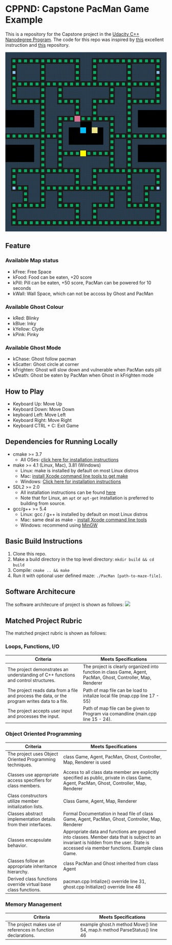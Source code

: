 # CPPND: Capstone PacMan Game Example

This is a repository for the Capstone project in the [Udacity C++ Nanodegree Program](https://www.udacity.com/course/c-plus-plus-nanodegree--nd213). The code for this repo was inspired by [this](https://engineering.purdue.edu/OOSD/F2009/Assignments/IPA/pacman.html) excellent instruction and [this](https://github.com/tkilminster/pacman) repository.

<img src="images/pacman.gif"/>

## Feature

### Available Map status
- kFree: Free Space
- kFood: Food can be eaten, +20 score
- kPill: Pill can be eaten, +50 score, PacMan can be powered for 10 seconds
- kWall: Wall Space, which can not be accoss by Ghost and PacMan

### Available Ghost Colour
- kRed: Blinky
- kBlue: Inky
- kYellow: Clyde
- kPink: Pinky

### Available Ghost Mode
- kChase: Ghost follow pacman
- kScatter: Ghost circle at corner
- kFrighten: Ghost will slow down and vulnerable when PacMan eats pill
- kDeath: Ghost be eaten by PacMan when Ghost in kFrighten mode

## How to Play
- Keyboard Up: Move Up
- Keyboard Down: Move Down
- keyboard Left: Move Left
- Keyboard Right: Move Right
- Keyboard CTRL + C: Exit Game 

## Dependencies for Running Locally
* cmake >= 3.7
  * All OSes: [click here for installation instructions](https://cmake.org/install/)
* make >= 4.1 (Linux, Mac), 3.81 (Windows)
  * Linux: make is installed by default on most Linux distros
  * Mac: [install Xcode command line tools to get make](https://developer.apple.com/xcode/features/)
  * Windows: [Click here for installation instructions](http://gnuwin32.sourceforge.net/packages/make.htm)
* SDL2 >= 2.0
  * All installation instructions can be found [here](https://wiki.libsdl.org/Installation)
  * Note that for Linux, an `apt` or `apt-get` installation is preferred to building from source.
* gcc/g++ >= 5.4
  * Linux: gcc / g++ is installed by default on most Linux distros
  * Mac: same deal as make - [install Xcode command line tools](https://developer.apple.com/xcode/features/)
  * Windows: recommend using [MinGW](http://www.mingw.org/)

## Basic Build Instructions

1. Clone this repo.
2. Make a build directory in the top level directory: `mkdir build && cd build`
3. Compile: `cmake .. && make`
4. Run it with optional user defined maze: `./PacMan [path-to-maze-file]`.

## Software Architecure
The software architecure of project is shown as follows:
<img src="images/pacman_uml.png"/>

## Matched Project Rubric
The matched project rubric is shown as follows:

### Loops, Functions, I/O
| Criteria | Meets Specifications |
| -------- | -------------------- |
| The project demonstrates an understanding of C++ functions and control structures. | The project is clearly organized into function in class Game, Agent, PacMan, Ghost, Controller, Map, Renderer |
| The project reads data from a file and process the data, or the program writes data to a file. | Path of map file can be load to initalize local file (map.cpp line 17 - 55) |
| The project accepts user input and processes the input. | Path of map file can be given to Program via comandline (main.cpp line 15 - 24). |

### Object Oriented Programming
| Criteria | Meets Specifications |
| -------- | -------------------- |
| The project uses Object Oriented Programming techniques. | class Game, Agent, PacMan, Ghost, Controller, Map, Renderer is used|
| Classes use appropriate access specifiers for class members. | Access to all class data member are explicitly specified as public, private in class Game, Agent, PacMan, Ghost, Controller, Map, Renderer |
| Class constructors utilize member initialization lists. | Class Game, Agent, Map, Renderer |
| Classes abstract implementation details from their interfaces.| Formal Documentation in head file of class Game, Agent, PacMan, Ghost, Controller, Map, Renderer |
| Classes encapsulate behavior. | Appropriate data and functions are grouped into classes. Member data that is subject to an invariant is hidden from the user. State is accessed via member functions. Example class Game.
| Classes follow an appropriate inheritance hierarchy. | class PacMan and Ghost inherited from class Agent |
| Derived class functions override virtual base class functions.| pacman.cpp Intialize() override line 31, ghost.cpp Initialize() override line 48|

### Memory Management

| Criteria | Meets Specifications |
| -------- | -------------------- |
|The project makes use of references in function declarations.| example ghost.h method Move() line 54, map.h method ParseStatus() line 46 |
